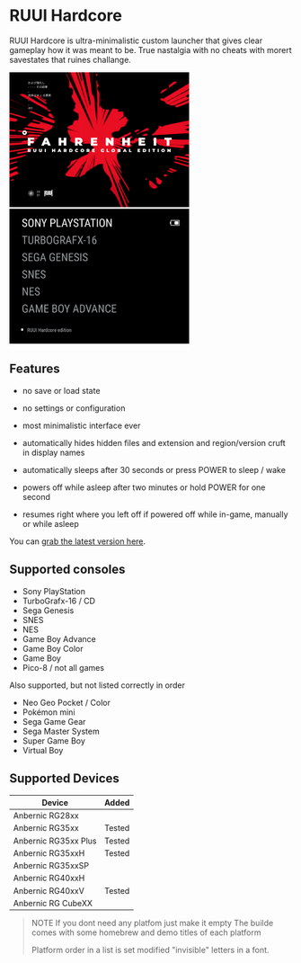 # RUUI Hardcore

RUUI Hardcore is ultra-minimalistic custom launcher that gives clear gameplay how it was meant to be. 
True nastalgia with no cheats with morert savestates that ruines challange. 

<img src="github/bootlogo.png" width=320 /> <img src="github/RUUI-main-hero.png" width=320 /> 

## Features

- no save or load state
- no settings or configuration
- most minimalistic interface ever


- automatically hides hidden files
  and extension and region/version 
  cruft in display names  
- automatically sleeps after 30 seconds 
  or press POWER to sleep / wake
- powers off while asleep
  after two minutes or hold POWER for
  one second
- resumes right where
  you left off if powered off while
  in-game, manually or while asleep
  
You can [grab the latest version here](https://github.com/shauninman/MinUI/releases).

## Supported consoles

- Sony PlayStation
- TurboGrafx-16 / CD
- Sega Genesis
- SNES
- NES
- Game Boy Advance
- Game Boy Color
- Game Boy
- Pico-8 / not all games

Also supported, but not listed correctly in order

- Neo Geo Pocket / Color
- Pokémon mini
- Sega Game Gear
- Sega Master System
- Super Game Boy
- Virtual Boy

## Supported Devices

| Device | Added | 
| -- | -- |
| Anbernic RG28xx |   |
| Anbernic RG35xx | Tested |
| Anbernic RG35xx Plus | Tested |
| Anbernic RG35xxH | Tested |
| Anbernic RG35xxSP |   |
| Anbernic RG40xxH |   |
| Anbernic RG40xxV | Tested |
| Anbernic RG CubeXX |   |




> NOTE
If you dont need any platfom just make it empty
The builde comes with some homebrew and demo titles of each platform
>
> Platform order in a list is set modified "invisible" letters in a font.
